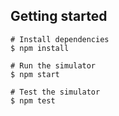 ## Getting started

    # Install dependencies
    $ npm install
    
    # Run the simulator
    $ npm start
    
    # Test the simulator
    $ npm test
